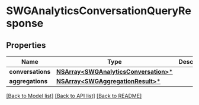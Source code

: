 # SWGAnalyticsConversationQueryResponse

## Properties
Name | Type | Description | Notes
------------ | ------------- | ------------- | -------------
**conversations** | [**NSArray&lt;SWGAnalyticsConversation&gt;***](SWGAnalyticsConversation.md) |  | [optional] 
**aggregations** | [**NSArray&lt;SWGAggregationResult&gt;***](SWGAggregationResult.md) |  | [optional] 

[[Back to Model list]](../README.md#documentation-for-models) [[Back to API list]](../README.md#documentation-for-api-endpoints) [[Back to README]](../README.md)


